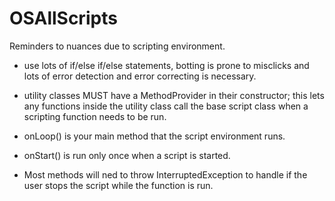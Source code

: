 # OSAllScripts

Reminders to nuances due to scripting environment.

* use lots of if/else if/else statements, botting is prone to misclicks and lots of error detection and error correcting is necessary.

* utility classes MUST have a MethodProvider in their constructor;
this lets any functions inside the utility class call the base script class when a scripting function needs to be run.

* onLoop() is your main method that the script environment runs.
* onStart() is run only once when a script is started.
* Most methods will ned to throw InterruptedException to handle if the user stops the script while the function is run.
